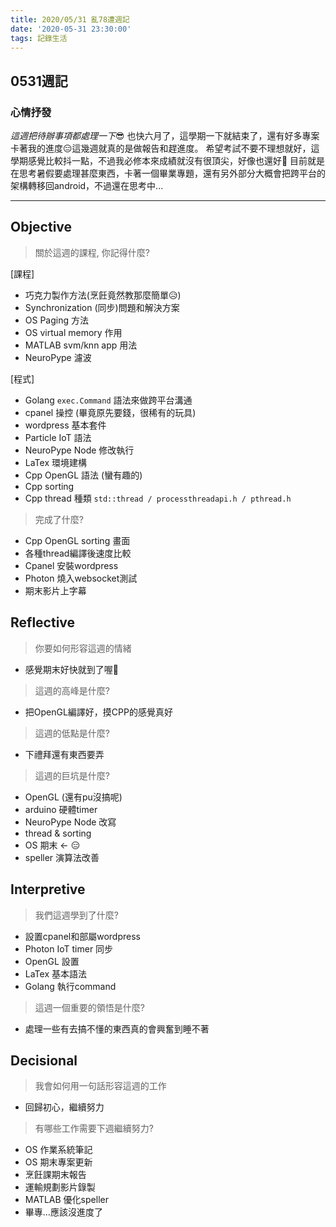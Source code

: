 ```yaml
---
title: 2020/05/31 亂78遭週記
date: '2020-05-31 23:30:00'
tags: 記錄生活
---
```

## **0531週記**

### 心情抒發
*這週把待辦事項都處理一下*😎
也快六月了，這學期一下就結束了，還有好多專案卡著我的進度😑這幾週就真的是做報告和趕進度。
希望考試不要不理想就好，這學期感覺比較抖一點，不過我必修本來成績就沒有很頂尖，好像也還好🤔
目前就是在思考暑假要處理甚麼東西，卡著一個畢業專題，還有另外部分大概會把跨平台的架構轉移回android，不過還在思考中...

---
<!-- more -->
## **Objective**

> 關於這週的課程, 你記得什麼?

[課程]
- 巧克力製作方法(烹飪竟然教那麼簡單😥)
- Synchronization (同步)問題和解決方案
- OS Paging 方法
- OS virtual memory 作用
- MATLAB svm/knn app 用法
- NeuroPype 濾波 

[程式]
- Golang `exec.Command` 語法來做跨平台溝通
- cpanel 操控 (畢竟原先要錢，很稀有的玩具)
- wordpress 基本套件
- Particle IoT 語法
- NeuroPype Node 修改執行
- LaTex 環境建構
- Cpp OpenGL 語法 (蠻有趣的)
- Cpp sorting
- Cpp thread 種類
`std::thread / processthreadapi.h / pthread.h`

> 完成了什麼?

- Cpp OpenGL sorting 畫面
- 各種thread編譯後速度比較
- Cpanel 安裝wordpress
- Photon 燒入websocket測試
- 期末影片上字幕


## **Reflective**

> 你要如何形容這週的情緒

* 感覺期末好快就到了喔🤔

> 這週的高峰是什麼?

* 把OpenGL編譯好，摸CPP的感覺真好

> 這週的低點是什麼?

* 下禮拜還有東西要弄

> 這週的巨坑是什麼?

* OpenGL (還有pu沒搞呢)
* arduino 硬體timer
* NeuroPype Node 改寫
* thread & sorting
* OS 期末 <- 😑
* speller 演算法改善

## **Interpretive**

> 我們這週學到了什麼?

- 設置cpanel和部屬wordpress
- Photon IoT timer 同步
- OpenGL 設置
- LaTex 基本語法
- Golang 執行command

> 這週一個重要的領悟是什麼?

* 處理一些有去搞不懂的東西真的會興奮到睡不著

## **Decisional**

> 我會如何用一句話形容這週的工作

* 回歸初心，繼續努力

> 有哪些工作需要下週繼續努力?

- OS 作業系統筆記
- OS 期末專案更新
- 烹飪課期末報告
- 運輸規劃影片錄製
- MATLAB 優化speller
- 畢專...應該沒進度了

